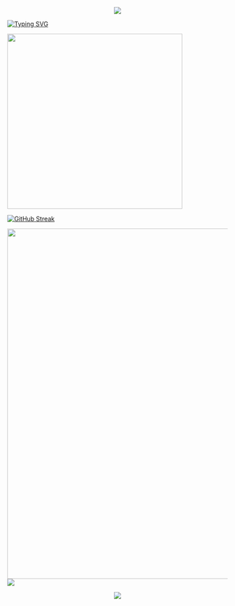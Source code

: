 

<!--
### Hi there 👋

**Nahida-aa/Nahida-aa** is a ✨ _special_ ✨ repository because its `README.md` (this file) appears on your GitHub profile.

Here are some ideas to get you started:

- 🔭 I’m currently working on ...
- 🌱 I’m currently learning ...
- 👯 I’m looking to collaborate on ...
- 🤔 I’m looking for help with ...
- 💬 Ask me about ...
- 📫 How to reach me: ...
- 😄 Pronouns: ...
- ⚡ Fun fact: ...
-->

<!-- 1
https://gitcode.com/kyechan99/capsule-render/overview?utm_source=csdn_github_accelerator&isLogin=1
-->
<p align="center">
<img src="https://capsule-render.vercel.app/api?type=waving&color=timeGradient&height=300&&section=header&text={TITLE}&fontSize=90&fontAlign=50&fontAlignY=30&desc={SUB_TITLE}&descAlign=50&descSize=30&descAlignY=60&animation=twinkling" />
</p>

<!-- 2
https://gitcode.com/DenverCoder1/readme-typing-svg/overview?utm_source=csdn_github_accelerator&isLogin=1
-->
<a href="https://git.io/typing-svg"><img src="https://readme-typing-svg.demolab.com?font=Fira+Code&pause=1000&color=8923D4A7&random=false&width=435&lines=welcome+to+my+github+profile+page!" alt="Typing SVG" /></a>

<!-- 3
https://gitcode.com/anuraghazra/github-readme-stats/overview?utm_source=csdn_github_accelerator&isLogin=1
-->
<img align="center" width="400" src="https://github-readme-stats.vercel.app/api?username=Nahida-aa&theme=transparent&include_all_commits=true&show_icons=true&hide_border=true" />

<!-- 4 连续贡献数据记录
https://gitcode.com/DenverCoder1/github-readme-streak-stats/overview?utm_source=csdn_github_accelerator&isLogin=1
-->
<a href="https://git.io/streak-stats"><img src="https://streak-stats.demolab.com?user=Nahida-aa&theme=ambient-gradient&hide_border=true" alt="GitHub Streak" /></a>

<!-- 5 贡献时序图
https://gitcode.com/Ashutosh00710/github-readme-activity-graph/overview?utm_source=csdn_github_accelerator&isLogin=1
-->
<img width="800" src="https://github-readme-activity-graph.vercel.app/graph?username=Nahida-aa&theme=github-compact&hide_border=true&area=true" />

<!-- 6 coding time (WakaTime) 同 3
https://gitcode.com/anuraghazra/github-readme-stats/overview?utm_source=csdn_github_accelerator&isLogin=1
-->
<img align="center" src="https://github-readme-stats.vercel.app/api/wakatime?username=Nahida_aa&theme=transparent&hide_border=true&layout=compact&langs_count=22" />

<!-- 同 1 -->
<p align="center">
<img src="https://capsule-render.vercel.app/api?type=waving&color=timeGradient&height=300&&section=footer&text={TITLE}&fontSize=90&fontAlign=50&fontAlignY=70&desc={SUB_TITLE}&descAlign=50&descSize=30&descAlignY=40&animation=twinkling" />
</p>
